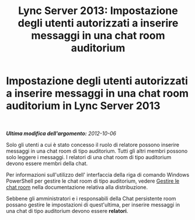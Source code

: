 ﻿---
title: 'Lync Server 2013: Impostazione degli utenti autorizzati a inserire messaggi in una chat room auditorium'
TOCTitle: Impostazione degli utenti autorizzati a inserire messaggi in una chat room auditorium
ms:assetid: 26168d3e-362c-4c34-9693-21301f151166
ms:mtpsurl: https://technet.microsoft.com/it-it/library/JJ215873(v=OCS.15)
ms:contentKeyID: 49299970
ms.date: 08/24/2015
mtps_version: v=OCS.15
ms.translationtype: HT
---

# Impostazione degli utenti autorizzati a inserire messaggi in una chat room auditorium in Lync Server 2013

 

_**Ultima modifica dell'argomento:** 2012-10-06_

Solo gli utenti a cui è stato concesso il ruolo di relatore possono inserire messaggi in una chat room di tipo auditorium. Tutti gli altri membri possono solo leggere i messaggi. I relatori di una chat room di tipo auditorium devono essere membri della chat.

Per informazioni sull'utilizzo dell' interfaccia della riga di comando Windows PowerShell per gestire le chat room di tipo auditorium, vedere [Gestire le chat room](manage-rooms.md) nella documentazione relativa alla distribuzione.

Sebbene gli amministratori e i responsabili della Chat persistente room possano gestire le impostazioni di quest'ultima, per inserire messaggi in una chat di tipo auditorium devono essere **relatori**.

